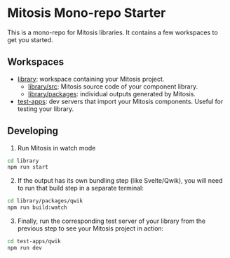 # Mitosis Mono-repo Starter

This is a mono-repo for Mitosis libraries. It contains a few workspaces to get you started.

## Workspaces

- [library](./library/): workspace containing your Mitosis project.
  - [library/src](./library/src/): Mitosis source code of your component library.
  - [library/packages](./library/packages/): individual outputs generated by Mitosis.
- [test-apps](./test-apps/): dev servers that import your Mitosis components. Useful for testing your library.

## Developing

1. Run Mitosis in watch mode

```bash
cd library
npm run start
```

2. If the output has its own bundling step (like Svelte/Qwik), you will need to run that build step in a separate terminal:

```bash
cd library/packages/qwik
npm run build:watch
```

3. Finally, run the corresponding test server of your library from the previous step to see your Mitosis project in action:

```bash
cd test-apps/qwik
npm run dev
```
